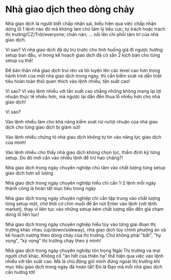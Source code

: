 # Nhà giao dịch theo dòng chảy

Nhà giao dịch là người biết chấp nhận sai, biểu hiện qua việc chấp nhận dừng lỗ 1 lệnh nào đó mà không làm cho tâm lý tiêu cực; tự trách hoặc trách thị trường/CZ/Trời/everyone; chán nản; ... nổi lên chi phối tâm trí của nhà giao dịch.

Vì sao? Vì nhà giao dịch đã dự trù trước cho tình huống giá đi ngược hướng setup ban đầu, vì trong kế hoạch giao dịch đã có sẵn 2 kịch bản cho từng setup cụ thể!

Để bản thân nhà giao dịch trui rèn và tôi luyện lên các level cao hơn trong hành trình của một nhà giao dịch trong ngày, thì cần kiểm soát và dần triệt tiêu hoàn toàn thói quen thích vào lệnh nhiều, tần suất cao!

Vì sao? Vì vào lệnh nhiều với tần suất cao chẳng những không mang lại lợi nhuận thực tế nhiều hơn, mà ngược lại dẫn đến thua lỗ nhiều hơn cho nhà giao dịch!

Vì sao?

Vào lệnh nhiều làm cho khả năng kiểm soát rủi ro/lợi nhuận của nhà giao dịch cho từng giao dịch bị giảm sút!

Vào lệnh nhiều chứng tỏ nhà giao dịch không tự tin vào năng lực giao dịch của mình!

Vào lệnh nhiều cho thấy nhà giao dịch không chọn lọc, thẩm định kỹ từng setup. Do đó mới cần vào nhiều lệnh để trừ hao chăng?!

Nhà giao dịch trong ngày chuyên nghiệp chú tâm vào chất lượng từng setup giao dịch hơn số lượng 

Nhà giao dịch trong ngày chuyên nghiệp hiểu chỉ cần 1-2 lệnh mỗi ngày thành công là hoàn tất mục tiêu trong ngày

Nhà giao dịch trong ngày chuyên nghiệp chỉ cần tập trung vào chất lượng từng setup một, chờ thời cơ chín muồi để ấn nút Enter vào lệnh (với lệnh market), thay vì liên tục vào những setup kém chất lượng dẫn đến giá chạm dừng lỗ liên tục!

Nhà giao dịch trong ngày chuyên nghiệp hiểu tùy vào từng giai đoạn thị trường khác nhau (up/down/sideway), nhà giao dịch tùy chỉnh phương án và kế hoạch nương theo dòng chảy của thị trường. Chứ không phải "bắt", "hy vọng", "kỳ vọng" thị trường chạy theo ý mình!

Nhà giao dịch trong ngày chuyên nghiệp tôn trọng Ngài Thị trường và mọi người chơi khác. Không cố "ăn hết của thiên hạ" thể hiện qua việc vào lệnh nhiều với tần suất cao. Mà là chủ động giữ mình đứng ngoài thị trường khi mục tiêu giao dịch trong ngày đã hoàn tất! Đó là Đạo mà mỗi nhà giao dịch cần hướng tới!